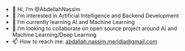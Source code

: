 - 👋 Hi, I’m @AbdellahNassim
- 👀 I’m interested in Artificial Intelligence and Backend Development 
- 🌱 I’m currently learning AI and Machine Learning
- 💞️ I’m looking to collaborate on open source project around AI and Machine Learning/Deep Learning
- 📫 How to reach me: <a href="mailto:abdallah.nassim.meridja@gmail.com">abdallah.nassim.meridja@gmail.com</a>

<!---
AbdellahNassim/AbdellahNassim is a ✨ special ✨ repository because its `README.md` (this file) appears on your GitHub profile.
You can click the Preview link to take a look at your changes.
--->
